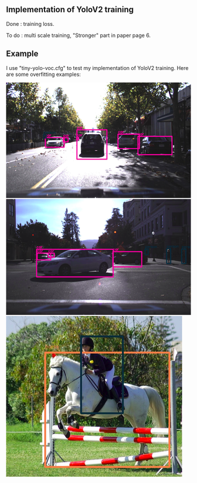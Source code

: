 ## Implementation of YoloV2 training 

Done : training loss.

To do : multi scale training, "Stronger" part in paper page 6.

## Example
I use "tiny-yolo-voc.cfg" to test my implementation of YoloV2 training.
Here are some overfitting examples:

![img](example_1.png)
![img](example_2.png)
![img](example_3.png)
